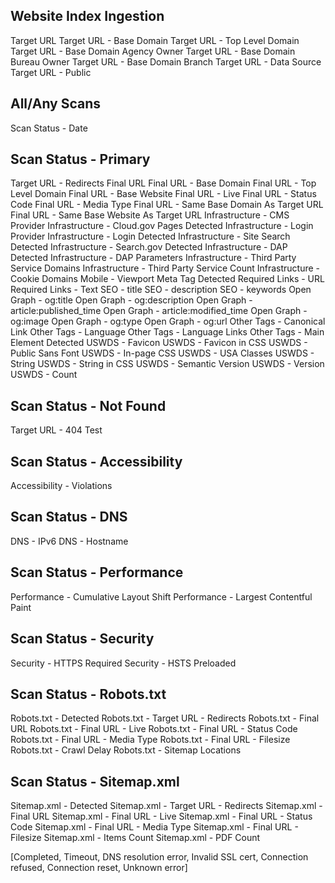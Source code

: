 










## Website Index Ingestion

Target URL
Target URL - Base Domain
Target URL - Top Level Domain
Target URL - Base Domain Agency Owner
Target URL - Base Domain Bureau Owner
Target URL - Base Domain Branch
Target URL - Data Source
Target URL - Public

## All/Any Scans

Scan Status - Date


## Scan Status - Primary

Target URL - Redirects
Final URL
Final URL - Base Domain
Final URL - Top Level Domain
Final URL - Base Website
Final URL - Live
Final URL - Status Code
Final URL - Media Type
Final URL - Same Base Domain As Target URL
Final URL - Same Base Website As Target URL
Infrastructure - CMS Provider
Infrastructure - Cloud.gov Pages Detected
Infrastructure - Login Provider
Infrastructure - Login Detected
Infrastructure - Site Search Detected
Infrastructure - Search.gov Detected
Infrastructure - DAP Detected
Infrastructure - DAP Parameters
Infrastructure - Third Party Service Domains
Infrastructure - Third Party Service Count
Infrastructure - Cookie Domains
Mobile - Viewport Meta Tag Detected
Required Links - URL
Required Links - Text
SEO - title
SEO - description
SEO - keywords
Open Graph - og:title
Open Graph - og:description
Open Graph - article:published_time
Open Graph - article:modified_time
Open Graph - og:image
Open Graph - og:type
Open Graph - og:url
Other Tags - Canonical Link
Other Tags - Language
Other Tags - Language Links
Other Tags - Main Element Detected
USWDS - Favicon
USWDS - Favicon in CSS
USWDS - Public Sans Font
USWDS - In-page CSS
USWDS - USA Classes
USWDS - String
USWDS - String in CSS
USWDS - Semantic Version
USWDS - Version
USWDS - Count




## Scan Status - Not Found

Target URL - 404 Test


## Scan Status - Accessibility

Accessibility - Violations

## Scan Status - DNS
DNS - IPv6
DNS - Hostname



## Scan Status - Performance

Performance - Cumulative Layout Shift
Performance - Largest Contentful Paint







## Scan Status - Security


Security - HTTPS Required
Security - HSTS Preloaded

## Scan Status - Robots.txt


Robots.txt - Detected
Robots.txt - Target URL - Redirects
Robots.txt - Final URL
Robots.txt - Final URL - Live
Robots.txt - Final URL - Status Code
Robots.txt - Final URL - Media Type
Robots.txt - Final URL - Filesize
Robots.txt - Crawl Delay
Robots.txt - Sitemap Locations

## Scan Status - Sitemap.xml


Sitemap.xml - Detected
Sitemap.xml - Target URL - Redirects
Sitemap.xml - Final URL
Sitemap.xml - Final URL - Live
Sitemap.xml - Final URL - Status Code
Sitemap.xml - Final URL - Media Type
Sitemap.xml - Final URL - Filesize
Sitemap.xml - Items Count
Sitemap.xml - PDF Count



[Completed, Timeout, DNS resolution error, Invalid SSL cert, Connection refused, Connection reset, Unknown error]
